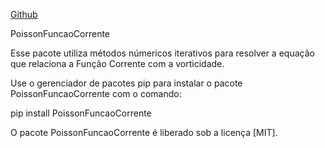 [Github](https://github.com/LSalimene/PoissonFuncaoCorrente)

PoissonFuncaoCorrente

Esse pacote utiliza métodos númericos iterativos para resolver a equação que relaciona a Função Corrente com a vorticidade. 

Use o gerenciador de pacotes pip para instalar o pacote PoissonFuncaoCorrente com o comando:

pip install PoissonFuncaoCorrente

O pacote PoissonFuncaoCorrente é liberado sob a licença [MIT].
